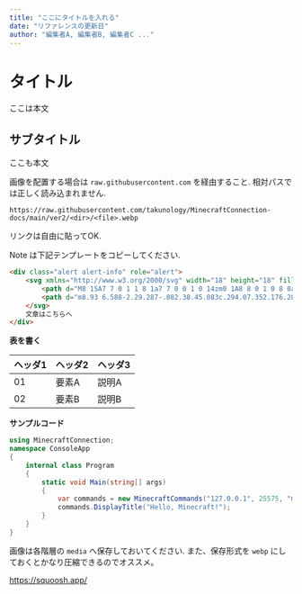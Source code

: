 ```yaml
---
title: "ここにタイトルを入れる"
date: "リファレンスの更新日"
author: "編集者A, 編集者B, 編集者C ..."
---
```


# タイトル
ここは本文

## サブタイトル
ここも本文

画像を配置する場合は `raw.githubusercontent.com` を経由すること. 相対パスでは正しく読み込まれません.

`https://raw.githubusercontent.com/takunology/MinecraftConnection-docs/main/ver2/<dir>/<file>.webp`

リンクは自由に貼ってOK.

Note は下記テンプレートをコピーしてください.
```html
<div class="alert alert-info" role="alert">
    <svg xmlns="http://www.w3.org/2000/svg" width="18" height="18" fill="currentColor" class="bi bi-info-circle" viewBox="0 0 20 20">
        <path d="M8 15A7 7 0 1 1 8 1a7 7 0 0 1 0 14zm0 1A8 8 0 1 0 8 0a8 8 0 0 0 0 16z" />
        <path d="m8.93 6.588-2.29.287-.082.38.45.083c.294.07.352.176.288.469l-.738 3.468c-.194.897.105 1.319.808 1.319.545 0 1.178-.252 1.465-.598l.088-.416c-.2.176-.492.246-.686.246-.275 0-.375-.193-.304-.533L8.93 6.588zM9 4.5a1 1 0 1 1-2 0 1 1 0 0 1 2 0z" />
    </svg>
    文章はこちらへ
</div>
```

**表を書く**

|ヘッダ1|ヘッダ2|ヘッダ3|
|---|---|---|
|01|要素A|説明A|
|02|要素B|説明B|

**サンプルコード**

```cs:Program.cs
using MinecraftConnection;
namespace ConsoleApp
{
    internal class Program
    {
        static void Main(string[] args)
        {
            var commands = new MinecraftCommands("127.0.0.1", 25575, "minecraft");
            commands.DisplayTitle("Hello, Minecraft!");
        }
    }
}
```

画像は各階層の `media` へ保存しておいてください. また、保存形式を `webp` にしておくとかなり圧縮できるのでオススメ。

https://squoosh.app/